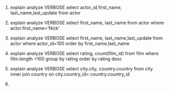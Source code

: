 1. explain analyze VERBOSE  select actor_id,first_name, last_name,last_update from actor

2. explain analyze VERBOSE  select first_name, last_name from actor where actor.first_name='Nick'

3. explain analyze VERBOSE  select first_name, last_name,last_update 
from actor where actor_id=100
order by first_name,last_name

4. explain analyze VERBOSE 
 select rating, count(film_id)
 from film where film.length >100
 group by rating
 order by rating desc
 
5. explain analyze VERBOSE 
select city.city, country.country from city
 inner join country on city.country_id= country.country_id
 
 6. 
